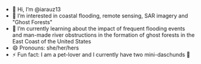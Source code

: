 - 👋 Hi, I’m @iarauz13
- 👀 I’m interested in coastal flooding, remote sensing, SAR imagery and "Ghost Forests"
- 🌱 I’m currently learning about the impact of frequent flooding events and man-made river obstructions in the formation of ghost forests in the East Coast of the United States
- 😄 Pronouns: she/her/hers
- ⚡ Fun fact: I am a pet-lover and I currently have two mini-daschunds 🐶
<!---
iarauz13/iarauz13 is a ✨ special ✨ repository because its `README.md` (this file) appears on your GitHub profile.
You can click the Preview link to take a look at your changes.
--->

